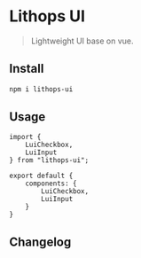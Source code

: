 # Lithops UI
> Lightweight UI base on vue.

## Install
```sh
npm i lithops-ui
```
## Usage
```
import {
    LuiCheckbox,
    LuiInput
} from "lithops-ui";

export default {
    components: {
        LuiCheckbox,
        LuiInput
    }
}
```

## Changelog
